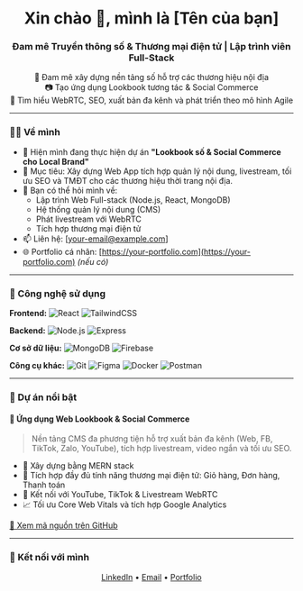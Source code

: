 <h1 align="center">Xin chào 👋, mình là [Tên của bạn]</h1>
<h3 align="center">Đam mê Truyền thông số & Thương mại điện tử | Lập trình viên Full-Stack</h3>

<p align="center">
  🌟 Đam mê xây dựng nền tảng số hỗ trợ các thương hiệu nội địa<br>
  📷 Tạo ứng dụng Lookbook tương tác & Social Commerce<br>
  🚀 Tìm hiểu WebRTC, SEO, xuất bản đa kênh và phát triển theo mô hình Agile
</p>

---

### 👨‍💻 Về mình

- 🔭 Hiện mình đang thực hiện dự án **"Lookbook số & Social Commerce cho Local Brand"**
- 🎯 Mục tiêu: Xây dựng Web App tích hợp quản lý nội dung, livestream, tối ưu SEO và TMĐT cho các thương hiệu thời trang nội địa.
- 💬 Bạn có thể hỏi mình về:
  - Lập trình Web Full-stack (Node.js, React, MongoDB)
  - Hệ thống quản lý nội dung (CMS)
  - Phát livestream với WebRTC
  - Tích hợp thương mại điện tử
- 📫 Liên hệ: [your-email@example.com]
- 🌐 Portfolio cá nhân: [https://your-portfolio.com](https://your-portfolio.com) *(nếu có)*

---

### 🚀 Công nghệ sử dụng

**Frontend:**
![React](https://img.shields.io/badge/React-20232A?style=flat&logo=react)
![TailwindCSS](https://img.shields.io/badge/Tailwind-38B2AC?style=flat&logo=tailwind-css)

**Backend:**
![Node.js](https://img.shields.io/badge/Node.js-339933?style=flat&logo=node.js)
![Express](https://img.shields.io/badge/Express-000000?style=flat&logo=express)

**Cơ sở dữ liệu:**
![MongoDB](https://img.shields.io/badge/MongoDB-4DB33D?style=flat&logo=mongodb)
![Firebase](https://img.shields.io/badge/Firebase-FFCA28?style=flat&logo=firebase)

**Công cụ khác:**
![Git](https://img.shields.io/badge/Git-F05032?style=flat&logo=git)
![Figma](https://img.shields.io/badge/Figma-F24E1E?style=flat&logo=figma)
![Docker](https://img.shields.io/badge/Docker-2496ED?style=flat&logo=docker)
![Postman](https://img.shields.io/badge/Postman-FF6C37?style=flat&logo=postman)

---

### 📌 Dự án nổi bật

#### 🔗 Ứng dụng Web Lookbook & Social Commerce
> Nền tảng CMS đa phương tiện hỗ trợ xuất bản đa kênh (Web, FB, TikTok, Zalo, YouTube), tích hợp livestream, video ngắn và tối ưu SEO.

- 🧱 Xây dựng bằng MERN stack
- 🛒 Tích hợp đầy đủ tính năng thương mại điện tử: Giỏ hàng, Đơn hàng, Thanh toán
- 🎥 Kết nối với YouTube, TikTok & Livestream WebRTC
- 📈 Tối ưu Core Web Vitals và tích hợp Google Analytics

[🔗 Xem mã nguồn trên GitHub](https://github.com/your-username/lookbook-project)

---

### 🤝 Kết nối với mình

<p align="center">
  <a href="https://linkedin.com/in/your-linkedin" target="_blank">LinkedIn</a> •
  <a href="mailto:your-email@example.com">Email</a> •
  <a href="https://your-portfolio.com">Portfolio</a>
</p>
